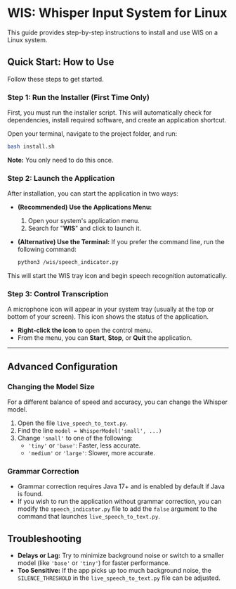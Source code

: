# WIS: Whisper Input System for Linux

This guide provides step-by-step instructions to install and use WIS on a Linux system.

## Quick Start: How to Use

Follow these steps to get started.

### Step 1: Run the Installer (First Time Only)

First, you must run the installer script. This will automatically check for dependencies, install required software, and create an application shortcut.

Open your terminal, navigate to the project folder, and run:

```bash
bash install.sh
```

**Note:** You only need to do this once.

### Step 2: Launch the Application

After installation, you can start the application in two ways:

*   **(Recommended) Use the Applications Menu:**
    1.  Open your system's application menu.
    2.  Search for "**WIS**" and click to launch it.

*   **(Alternative) Use the Terminal:**
    If you prefer the command line, run the following command:
    ```bash
    python3 /wis/speech_indicator.py
    ```

This will start the WIS tray icon and begin speech recognition automatically.

### Step 3: Control Transcription

A microphone icon will appear in your system tray (usually at the top or bottom of your screen). This icon shows the status of the application.

*   **Right-click the icon** to open the control menu.
*   From the menu, you can **Start**, **Stop**, or **Quit** the application.

---

## Advanced Configuration

### Changing the Model Size

For a different balance of speed and accuracy, you can change the Whisper model.

1.  Open the file `live_speech_to_text.py`.
2.  Find the line `model = WhisperModel('small', ...)`
3.  Change `'small'` to one of the following:
    *   `'tiny'` or `'base'`: Faster, less accurate.
    *   `'medium'` or `'large'`: Slower, more accurate.

### Grammar Correction

-   Grammar correction requires Java 17+ and is enabled by default if Java is found.
-   If you wish to run the application without grammar correction, you can modify the `speech_indicator.py` file to add the `false` argument to the command that launches `live_speech_to_text.py`.

## Troubleshooting

-   **Delays or Lag:** Try to minimize background noise or switch to a smaller model (like `'base'` or `'tiny'`) for faster performance.
-   **Too Sensitive:** If the app picks up too much background noise, the `SILENCE_THRESHOLD` in the `live_speech_to_text.py` file can be adjusted.